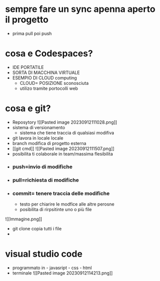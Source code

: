 

# sempre fare un sync apenna aperto il progetto
-  prima pull poi push


# cosa e Codespaces?
 - IDE PORTATILE 
 - SORTA DI MACCHINA VIRTUALE 
 - ESEMPIO DI CLOUD  computing
	 - CLOUD= POSIZIONE sconosciuta
	 - utilizo tramite portocolli web

# cosa e git? 
- Reposytory
	![[Pasted image 20230912111028.png]]
- sistema di versionamento 
	- sistema che tiene traccia di qualsiasi modifiva
- git lavora in locale locale
- branch modifica di progetto esterna 
- [[git cmd]]
	![[Pasted image 20230912111507.png]]
- posibilita ti colaborale in team/massima flesibilita 
- ### push=invio di modifiche
- ### pull=richiesta di modifiche 
- ### commit= tenere traccia delle modifiche
	- testo per chiarire le modfice alle altre perosne 
	- posibilita di rirpsitinte uno o più file 


![[Immagine.png]]

- git clone copia tutti i file 
-
# visual studio code
- programmato in 
		- javasript 
		- css
		- html
- terminale 
	![[Pasted image 20230912114213.png]]


